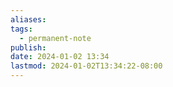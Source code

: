 ```yaml
---
aliases: 
tags:
  - permanent-note
publish: 
date: 2024-01-02 13:34
lastmod: 2024-01-02T13:34:22-08:00
---
```

